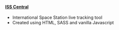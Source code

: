 #### [ISS Central](https://gchib00.github.io/ISSCentral/) 
- International Space Station live tracking tool
- Created using HTML, SASS and vanilla Javascript
